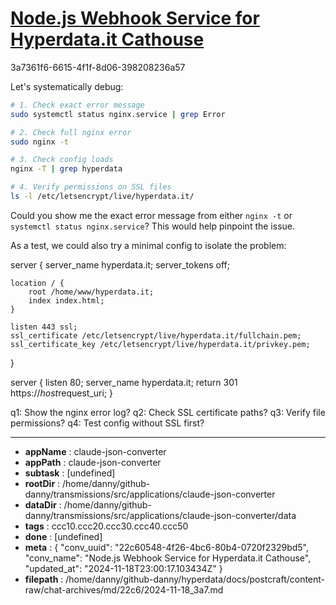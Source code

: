 # [Node.js Webhook Service for Hyperdata.it Cathouse](https://claude.ai/chat/22c60548-4f26-4bc6-80b4-0720f2329bd5)

3a7361f6-6615-4f1f-8d06-398208236a57

 Let's systematically debug:

```bash
# 1. Check exact error message
sudo systemctl status nginx.service | grep Error

# 2. Check full nginx error
sudo nginx -t

# 3. Check config loads
nginx -T | grep hyperdata

# 4. Verify permissions on SSL files
ls -l /etc/letsencrypt/live/hyperdata.it/
```

Could you show me the exact error message from either `nginx -t` or `systemctl status nginx.service`? This would help pinpoint the issue.

As a test, we could also try a minimal config to isolate the problem:

<antArtifact identifier="nginx-config" type="application/vnd.ant.code" language="nginx" title="Minimal Test Config">
server {
    server_name hyperdata.it;
    server_tokens off;
    
    location / {
        root /home/www/hyperdata.it;
        index index.html;
    }
    
    listen 443 ssl;
    ssl_certificate /etc/letsencrypt/live/hyperdata.it/fullchain.pem;
    ssl_certificate_key /etc/letsencrypt/live/hyperdata.it/privkey.pem;
}

server {
    listen 80;
    server_name hyperdata.it;
    return 301 https://$host$request_uri;
}
</antArtifact>

q1: Show the nginx error log?
q2: Check SSL certificate paths?
q3: Verify file permissions?
q4: Test config without SSL first?

---

* **appName** : claude-json-converter
* **appPath** : claude-json-converter
* **subtask** : [undefined]
* **rootDir** : /home/danny/github-danny/transmissions/src/applications/claude-json-converter
* **dataDir** : /home/danny/github-danny/transmissions/src/applications/claude-json-converter/data
* **tags** : ccc10.ccc20.ccc30.ccc40.ccc50
* **done** : [undefined]
* **meta** : {
  "conv_uuid": "22c60548-4f26-4bc6-80b4-0720f2329bd5",
  "conv_name": "Node.js Webhook Service for Hyperdata.it Cathouse",
  "updated_at": "2024-11-18T23:00:17.103434Z"
}
* **filepath** : /home/danny/github-danny/hyperdata/docs/postcraft/content-raw/chat-archives/md/22c6/2024-11-18_3a7.md